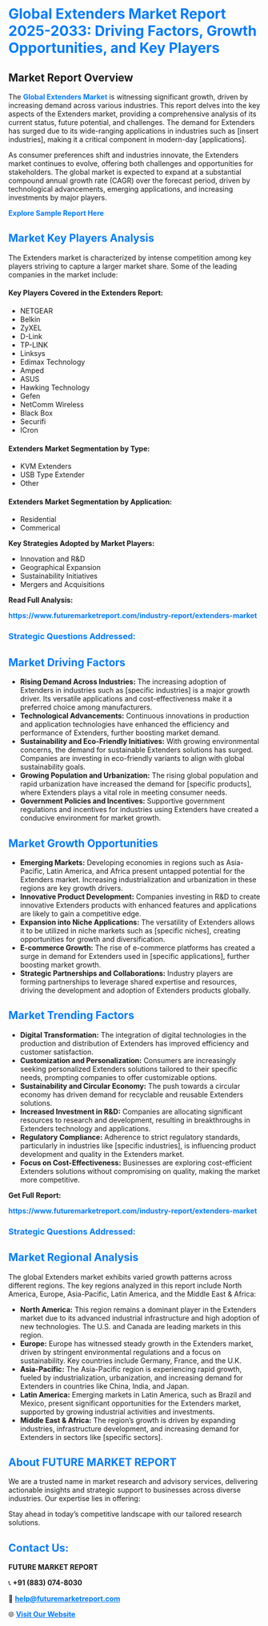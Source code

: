 <h1 style="color: #007BFF;">Global Extenders Market Report 2025-2033: Driving Factors, Growth Opportunities, and Key Players</h1>

<section id="overview">
<h2>Market Report Overview</h2>
<p>The <a href="https://www.futuremarketreport.com/industry-report/extenders-market" style="color: #007BFF; text-decoration: none;"><strong>Global Extenders Market</strong></a> is witnessing significant growth, driven by increasing demand across various industries. This report delves into the key aspects of the Extenders market, providing a comprehensive analysis of its current status, future potential, and challenges. The demand for Extenders has surged due to its wide-ranging applications in industries such as [insert industries], making it a critical component in modern-day [applications].</p>
<p>As consumer preferences shift and industries innovate, the Extenders market continues to evolve, offering both challenges and opportunities for stakeholders. The global market is expected to expand at a substantial compound annual growth rate (CAGR) over the forecast period, driven by technological advancements, emerging applications, and increasing investments by major players.</p>
</section>

<section id="overview">
<p><a href="https://www.futuremarketreport.com/request-sample/reportId=82115" style="color: #007BFF; text-decoration: none;"><strong>Explore Sample Report Here</strong></a></p>
</section>

<section id="key-players">
<h2 style="color: #007BFF;">Market Key Players Analysis</h2>
<p>The Extenders market is characterized by intense competition among key players striving to capture a larger market share. Some of the leading companies in the market include:</p>
<h4>Key Players Covered in the Extenders Report:</h4>
<ul><li>NETGEAR</li><li>Belkin</li><li>ZyXEL</li><li>D-Link</li><li>TP-LINK</li><li>Linksys</li><li>Edimax Technology</li><li>Amped</li><li>ASUS</li><li>Hawking Technology</li><li>Gefen</li><li>NetComm Wireless</li><li>Black Box</li><li>Securifi</li><li>ICron</li></ul>
<h4>Extenders Market Segmentation by Type:</h4>
<ul><li>KVM Extenders</li><li>USB Type Extender</li><li>Other</li></ul>

<h4>Extenders Market Segmentation by Application:</h4>
<ul><li>Residential</li><li>Commerical</li></ul>
<p><strong>Key Strategies Adopted by Market Players:</strong></p>
<ul>
<li>Innovation and R&D</li>
<li>Geographical Expansion</li>
<li>Sustainability Initiatives</li>
<li>Mergers and Acquisitions</li>
</ul>
</section>

<section>
<p><strong>Read Full Analysis: </strong></p><a href="https://www.futuremarketreport.com/industry-report/extenders-market" style="color: #007BFF; text-decoration: none;"><strong>https://www.futuremarketreport.com/industry-report/extenders-market</strong></a>
<h3 style="color: #007BFF;">Strategic Questions Addressed:</h3>
</section>

<section id="driving-factors">
<h2 style="color: #007BFF;">Market Driving Factors</h2>
<ul>
<li><strong>Rising Demand Across Industries:</strong> The increasing adoption of Extenders in industries such as [specific industries] is a major growth driver. Its versatile applications and cost-effectiveness make it a preferred choice among manufacturers.</li>
<li><strong>Technological Advancements:</strong> Continuous innovations in production and application technologies have enhanced the efficiency and performance of Extenders, further boosting market demand.</li>
<li><strong>Sustainability and Eco-Friendly Initiatives:</strong> With growing environmental concerns, the demand for sustainable Extenders solutions has surged. Companies are investing in eco-friendly variants to align with global sustainability goals.</li>
<li><strong>Growing Population and Urbanization:</strong> The rising global population and rapid urbanization have increased the demand for [specific products], where Extenders plays a vital role in meeting consumer needs.</li>
<li><strong>Government Policies and Incentives:</strong> Supportive government regulations and incentives for industries using Extenders have created a conducive environment for market growth.</li>
</ul>
</section>

<section id="growth-opportunities">
<h2 style="color: #007BFF;">Market Growth Opportunities</h2>
<ul>
<li><strong>Emerging Markets:</strong> Developing economies in regions such as Asia-Pacific, Latin America, and Africa present untapped potential for the Extenders market. Increasing industrialization and urbanization in these regions are key growth drivers.</li>
<li><strong>Innovative Product Development:</strong> Companies investing in R&D to create innovative Extenders products with enhanced features and applications are likely to gain a competitive edge.</li>
<li><strong>Expansion into Niche Applications:</strong> The versatility of Extenders allows it to be utilized in niche markets such as [specific niches], creating opportunities for growth and diversification.</li>
<li><strong>E-commerce Growth:</strong> The rise of e-commerce platforms has created a surge in demand for Extenders used in [specific applications], further boosting market growth.</li>
<li><strong>Strategic Partnerships and Collaborations:</strong> Industry players are forming partnerships to leverage shared expertise and resources, driving the development and adoption of Extenders products globally.</li>
</ul>
</section>

<section id="trending-factors">
<h2 style="color: #007BFF;">Market Trending Factors</h2>
<ul>
<li><strong>Digital Transformation:</strong> The integration of digital technologies in the production and distribution of Extenders has improved efficiency and customer satisfaction.</li>
<li><strong>Customization and Personalization:</strong> Consumers are increasingly seeking personalized Extenders solutions tailored to their specific needs, prompting companies to offer customizable options.</li>
<li><strong>Sustainability and Circular Economy:</strong> The push towards a circular economy has driven demand for recyclable and reusable Extenders solutions.</li>
<li><strong>Increased Investment in R&D:</strong> Companies are allocating significant resources to research and development, resulting in breakthroughs in Extenders technology and applications.</li>
<li><strong>Regulatory Compliance:</strong> Adherence to strict regulatory standards, particularly in industries like [specific industries], is influencing product development and quality in the Extenders market.</li>
<li><strong>Focus on Cost-Effectiveness:</strong> Businesses are exploring cost-efficient Extenders solutions without compromising on quality, making the market more competitive.</li>
</ul>
</section>

<section>
<p><strong>Get Full Report: </strong></p><a href="https://www.futuremarketreport.com/industry-report/extenders-market" style="color: #007BFF; text-decoration: none;"><strong>https://www.futuremarketreport.com/industry-report/extenders-market</strong></a>
<h3 style="color: #007BFF;">Strategic Questions Addressed:</h3>
</section>


<section id="regional-analysis">
<h2 style="color: #007BFF;">Market Regional Analysis</h2>
<p>The global Extenders market exhibits varied growth patterns across different regions. The key regions analyzed in this report include North America, Europe, Asia-Pacific, Latin America, and the Middle East & Africa:</p>
<ul>
<li><strong>North America:</strong> This region remains a dominant player in the Extenders market due to its advanced industrial infrastructure and high adoption of new technologies. The U.S. and Canada are leading markets in this region.</li>
<li><strong>Europe:</strong> Europe has witnessed steady growth in the Extenders market, driven by stringent environmental regulations and a focus on sustainability. Key countries include Germany, France, and the U.K.</li>
<li><strong>Asia-Pacific:</strong> The Asia-Pacific region is experiencing rapid growth, fueled by industrialization, urbanization, and increasing demand for Extenders in countries like China, India, and Japan.</li>
<li><strong>Latin America:</strong> Emerging markets in Latin America, such as Brazil and Mexico, present significant opportunities for the Extenders market, supported by growing industrial activities and investments.</li>
<li><strong>Middle East & Africa:</strong> The region’s growth is driven by expanding industries, infrastructure development, and increasing demand for Extenders in sectors like [specific sectors].</li>
</ul>
</section>

<footer>
<h2 style="color: #007BFF;">About FUTURE MARKET REPORT</h2>
<p>We are a trusted name in market research and advisory services, delivering actionable insights and strategic support to businesses across diverse industries. Our expertise lies in offering:</p>

<p>Stay ahead in today’s competitive landscape with our tailored research solutions.</p>

<h2 style="color: #007BFF;">Contact Us:</h2>
<p><strong>FUTURE MARKET REPORT</strong></p>
<p>📞 <strong>+91 (883) 074-8030</strong></p>
<p>📧 <strong><a href="mailto:help@futuremarketreport.com" style="color: #007BFF;">help@futuremarketreport.com</a></strong></p>
<p>🌐 <strong><a href="https://www.futuremarketreport.com/" style="color: #007BFF;">Visit Our Website</a></strong></p>
</footer>